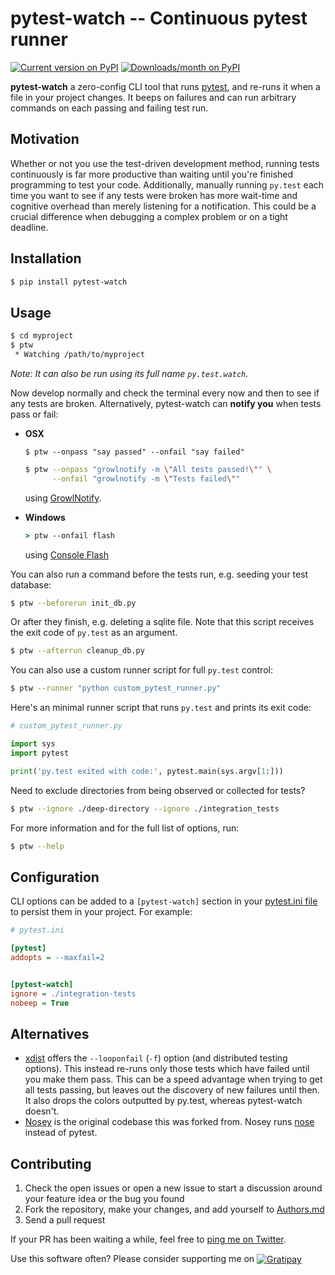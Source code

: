 pytest-watch -- Continuous pytest runner
========================================

[![Current version on PyPI](http://img.shields.io/pypi/v/pytest-watch.svg)][pypi]
[![Downloads/month on PyPI](http://img.shields.io/pypi/dm/pytest-watch.svg)][pypi]

**pytest-watch** a zero-config CLI tool that runs [pytest][], and re-runs it
when a file in your project changes. It beeps on failures and can run arbitrary
commands on each passing and failing test run.


Motivation
----------

Whether or not you use the test-driven development method, running tests
continuously is far more productive than waiting until you're finished
programming to test your code. Additionally, manually running `py.test` each
time you want to see if any tests were broken has more wait-time and cognitive
overhead than merely listening for a notification. This could be a crucial
difference when debugging a complex problem or on a tight deadline.


Installation
------------

```bash
$ pip install pytest-watch
```


Usage
-----

```bash
$ cd myproject
$ ptw
 * Watching /path/to/myproject
```

*Note: It can also be run using its full name `py.test.watch`.*

Now develop normally and check the terminal every now and then to see if any
tests are broken. Alternatively, pytest-watch can **notify you** when tests
pass or fail:

- **OSX**

  `$ ptw --onpass "say passed" --onfail "say failed"`

  ```bash
  $ ptw --onpass "growlnotify -m \"All tests passed!\"" \
        --onfail "growlnotify -m \"Tests failed\""
  ```

  using [GrowlNotify][].

- **Windows**

  ```bat
  > ptw --onfail flash
  ```

  using [Console Flash][]

You can also run a command before the tests run, e.g. seeding your test database:

```bash
$ ptw --beforerun init_db.py
```

Or after they finish, e.g. deleting a sqlite file. Note that this script receives
the exit code of `py.test` as an argument.

```bash
$ ptw --afterrun cleanup_db.py
```

You can also use a custom runner script for full `py.test` control:

```bash
$ ptw --runner "python custom_pytest_runner.py"
```

Here's an minimal runner script that runs `py.test` and prints its exit code:

```py
# custom_pytest_runner.py

import sys
import pytest

print('py.test exited with code:', pytest.main(sys.argv[1:]))
```

Need to exclude directories from being observed or collected for tests?

```bash
$ ptw --ignore ./deep-directory --ignore ./integration_tests
```

For more information and for the full list of options, run:

```bash
$ ptw --help
```


Configuration
-------------

CLI options can be added to a `[pytest-watch]` section in your
[pytest.ini file][pytest.ini] to persist them in your project. For example:

```ini
# pytest.ini

[pytest]
addopts = --maxfail=2


[pytest-watch]
ignore = ./integration-tests
nobeep = True
```


Alternatives
------------

- [xdist][] offers the `--looponfail` (`-f`) option (and distributed testing
  options). This instead re-runs only those tests which have failed until you
  make them pass. This can be a speed advantage when trying to get all tests
  passing, but leaves out the discovery of new failures until then. It also
  drops the colors outputted by py.test, whereas pytest-watch doesn't.
- [Nosey][] is the original codebase this was forked from. Nosey runs [nose][]
  instead of pytest.


Contributing
------------

1. Check the open issues or open a new issue to start a discussion around
   your feature idea or the bug you found
2. Fork the repository, make your changes, and add yourself to [Authors.md][]
3. Send a pull request

If your PR has been waiting a while, feel free to [ping me on Twitter][twitter].

Use this software often? Please consider supporting me on
<a href="http://gratipay.com/joeyespo" title="Thank you!">
  <img align="center" style="margin-bottom:1px" src="http://joeyespo.com/images/gratipay-button.png" alt="Gratipay">
</a>


[pypi]: http://pypi.python.org/pypi/pytest-watch/
[pytest]: http://pytest.org/
[watchdog]: http://packages.python.org/watchdog
[growlnotify]: http://growl.info/downloads#generaldownloads
[console flash]: http://github.com/joeyespo/console-flash
[pytest.ini]: https://pytest.org/latest/customize.html
[xdist]: http://pypi.python.org/pypi/pytest-xdist
[nosey]: http://github.com/joeyespo/nosey
[nose]: http://nose.readthedocs.org/en/latest/
[authors.md]: ./AUTHORS.md
[twitter]: https://twitter.com/joeyespo
